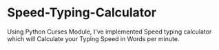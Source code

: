 # Speed-Typing-Calculator
Using Python Curses Module, I've implemented Speed typing calculator which will Calculate your Typing Speed in Words per minute. 
